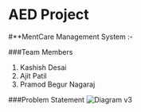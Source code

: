 # AED Project

#**MentCare Management System :-

###Team Members

1. Kashish Desai
2. Ajit Patil
3. Pramod Begur Nagaraj

###Problem Statement
![Diagram v3](https://user-images.githubusercontent.com/114458145/206888921-2c3e5950-89d6-4e5a-8b03-74c3c248f6a4.jpg)
